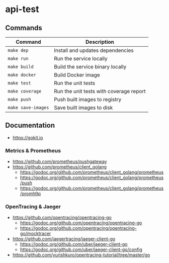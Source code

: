 # api-test

## Commands

| Command                        | Description                             |
|--------------------------------|-----------------------------------------|
| `make dep`                     | Install and updates dependencies        |
| `make run`                     | Run the service locally                 |
| `make build`                   | Build the service binary locally        |
| `make docker`                  | Build Docker image                      |
| `make test`                    | Run the unit tests                      |
| `make coverage`                | Run the unit tests with coverage report |
| `make push`                    | Push built images to registry           |
| `make save-images`             | Save built images to disk               |

## Documentation

  - https://gokit.io

### Metrics & Prometheus

  - https://github.com/prometheus/pushgateway
  - https://github.com/prometheus/client_golang
    - https://godoc.org/github.com/prometheus/client_golang/prometheus
    - https://godoc.org/github.com/prometheus/client_golang/prometheus/push
    - https://godoc.org/github.com/prometheus/client_golang/prometheus/promhttp

### OpenTracing & Jaeger

  - https://github.com/opentracing/opentracing-go
    - https://godoc.org/github.com/opentracing/opentracing-go
    - https://godoc.org/github.com/opentracing/opentracing-go/mocktracer
  - https://github.com/jaegertracing/jaeger-client-go
    - https://godoc.org/github.com/uber/jaeger-client-go
    - https://godoc.org/github.com/uber/jaeger-client-go/config
  - https://github.com/yurishkuro/opentracing-tutorial/tree/master/go
